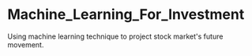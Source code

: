 # Machine_Learning_For_Investment
Using machine learning technique to project stock market's future movement.
